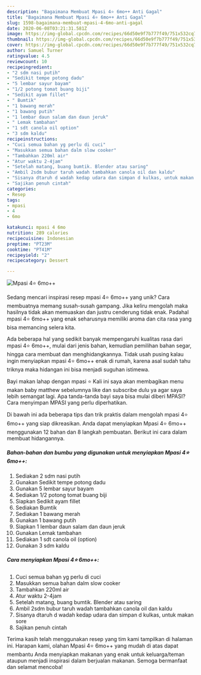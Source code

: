 ```yaml
---
description: "Bagaimana Membuat Mpasi 4⭐ 6mo++ Anti Gagal"
title: "Bagaimana Membuat Mpasi 4⭐ 6mo++ Anti Gagal"
slug: 1598-bagaimana-membuat-mpasi-4-6mo-anti-gagal
date: 2020-06-08T03:21:31.581Z
image: https://img-global.cpcdn.com/recipes/66d50e9f7b777f49/751x532cq70/mpasi-4⭐-6mo-foto-resep-utama.jpg
thumbnail: https://img-global.cpcdn.com/recipes/66d50e9f7b777f49/751x532cq70/mpasi-4⭐-6mo-foto-resep-utama.jpg
cover: https://img-global.cpcdn.com/recipes/66d50e9f7b777f49/751x532cq70/mpasi-4⭐-6mo-foto-resep-utama.jpg
author: Samuel Turner
ratingvalue: 4.5
reviewcount: 10
recipeingredient:
- "2 sdm nasi putih"
- "Sedikit tempe potong dadu"
- "5 lembar sayur bayam"
- "1/2 potong tomat buang biji"
- "Sedikit ayam fillet"
- " Bumtik"
- "1 bawang merah"
- "1 bawang putih"
- "1 lembar daun salam dan daun jeruk"
- " Lemak tambahan"
- "1 sdt canola oil option"
- "3 sdm kaldu"
recipeinstructions:
- "Cuci semua bahan yg perlu di cuci"
- "Masukkan semua bahan dalm slow cooker"
- "Tambahkan 220ml air"
- "Atur waktu 2-4jam"
- "Setelah matang, buang bumtik. Blender atau saring"
- "Ambil 2sdm bubur taruh wadah tambahkan canola oil dan kaldu"
- "Sisanya dtaruh d wadah kedap udara dan simpan d kulkas, untuk makan sore"
- "Sajikan penuh cintah"
categories:
- Resep
tags:
- mpasi
- 4
- 6mo

katakunci: mpasi 4 6mo 
nutrition: 289 calories
recipecuisine: Indonesian
preptime: "PT23M"
cooktime: "PT41M"
recipeyield: "2"
recipecategory: Dessert

---
```



![Mpasi 4⭐ 6mo++](https://img-global.cpcdn.com/recipes/66d50e9f7b777f49/751x532cq70/mpasi-4⭐-6mo-foto-resep-utama.jpg)

Sedang mencari inspirasi resep mpasi 4⭐ 6mo++ yang unik? Cara membuatnya memang susah-susah gampang. Jika keliru mengolah maka hasilnya tidak akan memuaskan dan justru cenderung tidak enak. Padahal mpasi 4⭐ 6mo++ yang enak seharusnya memiliki aroma dan cita rasa yang bisa memancing selera kita.

Ada beberapa hal yang sedikit banyak mempengaruhi kualitas rasa dari mpasi 4⭐ 6mo++, mulai dari jenis bahan, kemudian pemilihan bahan segar, hingga cara membuat dan menghidangkannya. Tidak usah pusing kalau ingin menyiapkan mpasi 4⭐ 6mo++ enak di rumah, karena asal sudah tahu triknya maka hidangan ini bisa menjadi suguhan istimewa.

Bayi makan lahap dengan mpasi ⭐ Kali ini saya akan membagikan menu makan baby matthew sebelumnya like dan subscribe dulu ya agar saya lebih semangat lagi. Apa tanda-tanda bayi saya bisa mulai diberi MPASI? Cara menyimpan MPASI yang perlu diperhatikan.


Di bawah ini ada beberapa tips dan trik praktis dalam mengolah mpasi 4⭐ 6mo++ yang siap dikreasikan. Anda dapat menyiapkan Mpasi 4⭐ 6mo++ menggunakan 12 bahan dan 8 langkah pembuatan. Berikut ini cara dalam membuat hidangannya.

<!--inarticleads1-->

##### Bahan-bahan dan bumbu yang digunakan untuk menyiapkan Mpasi 4⭐ 6mo++:

1. Sediakan 2 sdm nasi putih
1. Gunakan Sedikit tempe potong dadu
1. Gunakan 5 lembar sayur bayam
1. Sediakan 1/2 potong tomat buang biji
1. Siapkan Sedikit ayam fillet
1. Sediakan  Bumtik
1. Sediakan 1 bawang merah
1. Gunakan 1 bawang putih
1. Siapkan 1 lembar daun salam dan daun jeruk
1. Gunakan  Lemak tambahan
1. Sediakan 1 sdt canola oil (option)
1. Gunakan 3 sdm kaldu




<!--inarticleads2-->

##### Cara menyiapkan Mpasi 4⭐ 6mo++:

1. Cuci semua bahan yg perlu di cuci
1. Masukkan semua bahan dalm slow cooker
1. Tambahkan 220ml air
1. Atur waktu 2-4jam
1. Setelah matang, buang bumtik. Blender atau saring
1. Ambil 2sdm bubur taruh wadah tambahkan canola oil dan kaldu
1. Sisanya dtaruh d wadah kedap udara dan simpan d kulkas, untuk makan sore
1. Sajikan penuh cintah




Terima kasih telah menggunakan resep yang tim kami tampilkan di halaman ini. Harapan kami, olahan Mpasi 4⭐ 6mo++ yang mudah di atas dapat membantu Anda menyiapkan makanan yang enak untuk keluarga/teman ataupun menjadi inspirasi dalam berjualan makanan. Semoga bermanfaat dan selamat mencoba!
